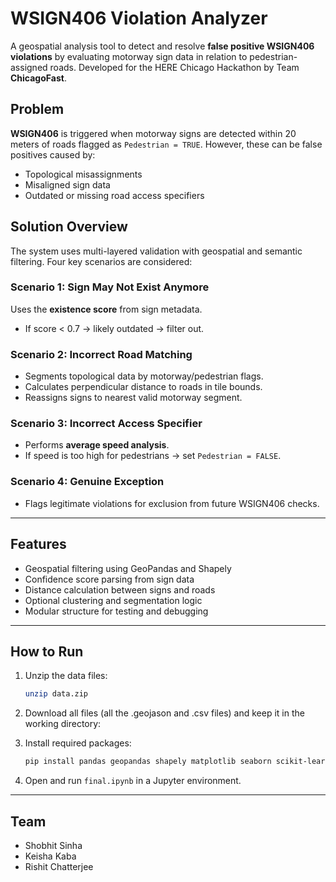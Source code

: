 
# WSIGN406 Violation Analyzer

A geospatial analysis tool to detect and resolve **false positive WSIGN406 violations** by evaluating motorway sign data in relation to pedestrian-assigned roads. Developed for the HERE Chicago Hackathon by Team **ChicagoFast**.

## Problem

**WSIGN406** is triggered when motorway signs are detected within 20 meters of roads flagged as `Pedestrian = TRUE`. However, these can be false positives caused by:

- Topological misassignments
- Misaligned sign data
- Outdated or missing road access specifiers

## Solution Overview

The system uses multi-layered validation with geospatial and semantic filtering. Four key scenarios are considered:

### Scenario 1: Sign May Not Exist Anymore  
Uses the **existence score** from sign metadata.  
- If score < 0.7 → likely outdated → filter out.

### Scenario 2: Incorrect Road Matching  
- Segments topological data by motorway/pedestrian flags.  
- Calculates perpendicular distance to roads in tile bounds.  
- Reassigns signs to nearest valid motorway segment.

### Scenario 3: Incorrect Access Specifier  
- Performs **average speed analysis**.  
- If speed is too high for pedestrians → set `Pedestrian = FALSE`.

### Scenario 4: Genuine Exception  
- Flags legitimate violations for exclusion from future WSIGN406 checks.

---

## Features

- Geospatial filtering using GeoPandas and Shapely  
- Confidence score parsing from sign data  
- Distance calculation between signs and roads  
- Optional clustering and segmentation logic  
- Modular structure for testing and debugging

---

## How to Run

1. Unzip the data files:
   ```bash
   unzip data.zip
   ```
   
2. Download all files (all the .geojason and .csv files) and keep it in the working directory:


3. Install required packages:
   ```bash
   pip install pandas geopandas shapely matplotlib seaborn scikit-learn
   ```

4. Open and run `final.ipynb` in a Jupyter environment.

---

## Team

- Shobhit Sinha
- Keisha Kaba
- Rishit Chatterjee 


